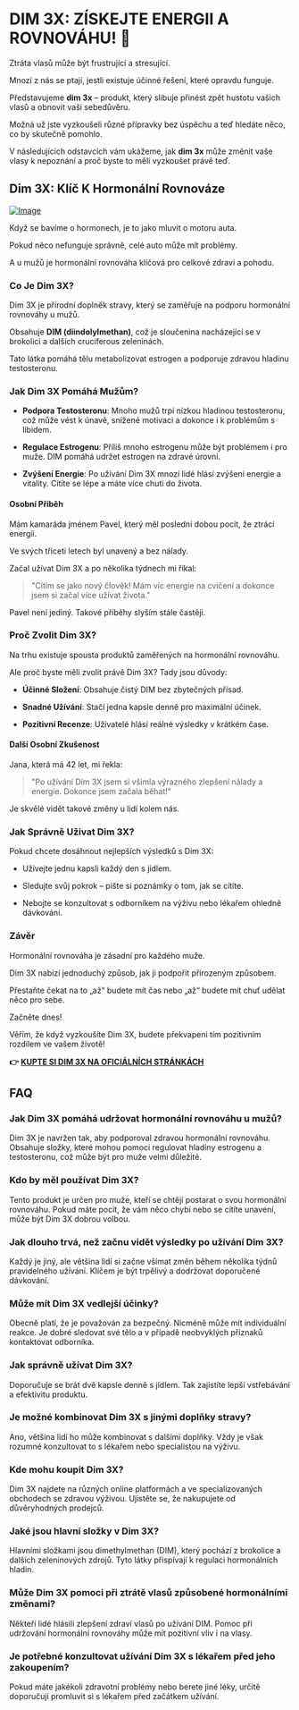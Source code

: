 # DIM 3X: ZÍSKEJTE ENERGII A ROVNOVÁHU! 💪

Ztráta vlasů může být frustrující a stresující. 

Mnozí z nás se ptají, jestli existuje účinné řešení, které opravdu funguje.

Představujeme **dim 3x** – produkt, který slibuje přinést zpět hustotu vašich vlasů a obnovit vaši sebedůvěru.

Možná už jste vyzkoušeli různé přípravky bez úspěchu a teď hledáte něco, co by skutečně pomohlo.

V následujících odstavcích vám ukážeme, jak **dim 3x** může změnit vaše vlasy k nepoznání a proč byste to měli vyzkoušet právě teď.

## Dim 3X: Klíč K Hormonální Rovnováze

[![Image](https://www2.sellhealth.com/237/dim3x_3_1.jpg)](https://gchaffi.com/yGaQB8X3)

Když se bavíme o hormonech, je to jako mluvit o motoru auta. 

Pokud něco nefunguje správně, celé auto může mít problémy. 

A u mužů je hormonální rovnováha klíčová pro celkové zdraví a pohodu.

### Co Je Dim 3X?

Dim 3X je přírodní doplněk stravy, který se zaměřuje na podporu hormonální rovnováhy u mužů.

Obsahuje **DIM (diindolylmethan)**, což je sloučenina nacházející se v brokolici a dalších cruciferous zeleninách. 

Tato látka pomáhá tělu metabolizovat estrogen a podporuje zdravou hladinu testosteronu.

### Jak Dim 3X Pomáhá Mužům?

- **Podpora Testosteronu**: Mnoho mužů trpí nízkou hladinou testosteronu, což může vést k únavě, snížené motivaci a dokonce i k problémům s libidem.
  
- **Regulace Estrogenu**: Příliš mnoho estrogenu může být problémem i pro muže. DIM pomáhá udržet estrogen na zdravé úrovni.

- **Zvýšení Energie**: Po užívání Dim 3X mnozí lidé hlásí zvýšení energie a vitality. Cítíte se lépe a máte více chuti do života.

#### Osobní Příběh

Mám kamaráda jménem Pavel, který měl poslední dobou pocit, že ztrácí energii. 

Ve svých třiceti letech byl unavený a bez nálady.

Začal užívat Dim 3X a po několika týdnech mi říkal:

> "Cítím se jako nový člověk! Mám víc energie na cvičení a dokonce jsem si začal více užívat života."

Pavel není jediný. Takové příběhy slyším stále častěji. 

### Proč Zvolit Dim 3X?

Na trhu existuje spousta produktů zaměřených na hormonální rovnováhu. 

Ale proč byste měli zvolit právě Dim 3X? Tady jsou důvody:

- **Účinné Složení**: Obsahuje čistý DIM bez zbytečných přísad.
  
- **Snadné Užívání**: Stačí jedna kapsle denně pro maximální účinek.

- **Pozitivní Recenze**: Uživatelé hlásí reálné výsledky v krátkém čase.

#### Další Osobní Zkušenost

Jana, která má 42 let, mi řekla:

> "Po užívání Dim 3X jsem si všimla výrazného zlepšení nálady a energie. Dokonce jsem začala běhat!"

Je skvělé vidět takové změny u lidí kolem nás.

### Jak Správně Uživat Dim 3X?

Pokud chcete dosáhnout nejlepších výsledků s Dim 3X:

- Uživejte jednu kapsli každý den s jídlem.
  
- Sledujte svůj pokrok – pište si poznámky o tom, jak se cítíte.

- Nebojte se konzultovat s odborníkem na výživu nebo lékařem ohledně dávkování.

### Závěr

Hormonální rovnováha je zásadní pro každého muže. 

Dim 3X nabízí jednoduchý způsob, jak ji podpořit přirozeným způsobem. 

Přestaňte čekat na to „až“ budete mít čas nebo „až“ budete mít chuť udělat něco pro sebe. 

Začněte dnes!

Věřím, že když vyzkoušíte Dim 3X, budete překvapeni tím pozitivním rozdílem ve vašem životě!



**👉 [KUPTE SI DIM 3X NA OFICIÁLNÍCH STRÁNKÁCH](https://gchaffi.com/yGaQB8X3)**

## FAQ

### Jak Dim 3X pomáhá udržovat hormonální rovnováhu u mužů?
Dim 3X je navržen tak, aby podporoval zdravou hormonální rovnováhu. Obsahuje složky, které mohou pomoci regulovat hladiny estrogenu a testosteronu, což může být pro muže velmi důležité.

### Kdo by měl používat Dim 3X?
Tento produkt je určen pro muže, kteří se chtějí postarat o svou hormonální rovnováhu. Pokud máte pocit, že vám něco chybí nebo se cítíte unavení, může být Dim 3X dobrou volbou.

### Jak dlouho trvá, než začnu vidět výsledky po užívání Dim 3X?
Každý je jiný, ale většina lidí si začne všímat změn během několika týdnů pravidelného užívání. Klíčem je být trpělivý a dodržovat doporučené dávkování.

### Může mít Dim 3X vedlejší účinky?
Obecně platí, že je považován za bezpečný. Nicméně může mít individuální reakce. Je dobré sledovat své tělo a v případě neobvyklých příznaků kontaktovat odborníka.

### Jak správně užívat Dim 3X?
Doporučuje se brát dvě kapsle denně s jídlem. Tak zajistíte lepší vstřebávání a efektivitu produktu.

### Je možné kombinovat Dim 3X s jinými doplňky stravy?
Ano, většina lidí ho může kombinovat s dalšími doplňky. Vždy je však rozumné konzultovat to s lékařem nebo specialistou na výživu.

### Kde mohu koupit Dim 3X?
Dim 3X najdete na různých online platformách a ve specializovaných obchodech se zdravou výživou. Ujistěte se, že nakupujete od důvěryhodných prodejců.

### Jaké jsou hlavní složky v Dim 3X?
Hlavními složkami jsou dimethylmethan (DIM), který pochází z brokolice a dalších zeleninových zdrojů. Tyto látky přispívají k regulaci hormonálních hladin.

### Může Dim 3X pomoci při ztrátě vlasů způsobené hormonálními změnami?
Někteří lidé hlásili zlepšení zdraví vlasů po užívání DIM. Pomoc při udržování hormonální rovnováhy může mít pozitivní vliv i na vlasy.

### Je potřebné konzultovat užívání Dim 3X s lékařem před jeho zakoupením?
Pokud máte jakékoli zdravotní problémy nebo berete jiné léky, určitě doporučuji promluvit si s lékařem před začátkem užívání.